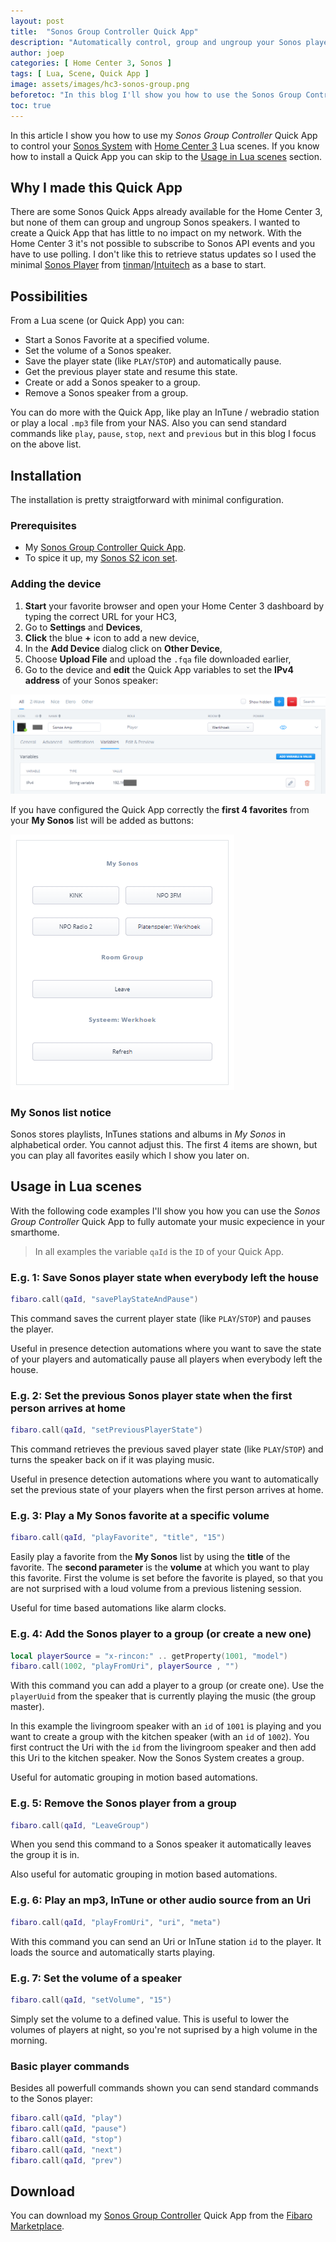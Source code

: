 ```yaml
---
layout: post
title:  "Sonos Group Controller Quick App"
description: "Automatically control, group and ungroup your Sonos players with Home Center 3"
author: joep
categories: [ Home Center 3, Sonos ]
tags: [ Lua, Scene, Quick App ]
image: assets/images/hc3-sonos-group.png
beforetoc: "In this blog I'll show you how to use the Sonos Group Controller Quick App I created to fully integrate your Sonos System into your home automation."
toc: true
---
```


In this article I show you how to use my *Sonos Group Controller* Quick App to control your [Sonos System](https://www.sonos.com/) with [Home Center 3](https://www.fibaro.com/en/products/home-center-3/) Lua scenes. If you know how to install a Quick App you can skip to the [Usage in Lua scenes](#usage-in-lua-scenes) section.

## Why I made this Quick App

There are some Sonos Quick Apps already available for the Home Center 3, but none of them can group and ungroup Sonos speakers. I wanted to create a Quick App that has little to no impact on my network. With the Home Center 3 it's not possible to subscribe to Sonos API events and you have to use polling. I don't like this to retrieve status updates so I used the minimal [Sonos Player](https://marketplace.fibaro.com/items/sonos-player-for-hc3) from [tinman](https://marketplace.fibaro.com/profiles/fibaro-user-unnamed-0d8b1f6e-6a22-4ed5-92be-7927e3617067)/[Intuitech](https://intuitech.de/) as a base to start.

## Possibilities

From a Lua scene (or Quick App) you can:

- Start a Sonos Favorite at a specified volume.
- Set the volume of a Sonos speaker.
- Save the player state (like `PLAY`/`STOP`) and automatically pause.
- Get the previous player state and resume this state.
- Create or add a Sonos speaker to a group.
- Remove a Sonos speaker from a group.

You can do more with the Quick App, like play an InTune / webradio station or play a local `.mp3` file from your NAS. Also you can send standard commands like `play`, `pause`, `stop`, `next` and `previous` but in this blog I focus on the above list.

## Installation

The installation is pretty straigtforward with minimal configuration.

### Prerequisites

- My [Sonos Group Controller Quick App](https://docs.joepverhaeg.nl).
- To spice it up, my [Sonos S2 icon set](https://forum.fibaro.com/files/file/476-sonos-s2-icons-by-joep/).

### Adding the device

1. **Start** your favorite browser and open your Home Center 3 dashboard by typing the correct URL for your HC3,
2. Go to **Settings** and **Devices**,
3. **Click** the blue **+** icon to add a new device,
4. In the **Add Device** dialog click on **Other Device**,
5. Choose **Upload File** and upload the `.fqa` file downloaded earlier,
6. Go to the device and **edit** the Quick App variables to set the **IPv4 address** of your Sonos speaker:

![hc3-sonos-zone-controller](../assets/images/hc3-sonos-gc-01.png) 

If you have configured the Quick App correctly the **first 4 favorites** from your **My Sonos** list will be added as buttons:

![hc3-sonos-zone-controller](../assets/images/hc3-sonos-gc-02.png)

### My Sonos list notice

Sonos stores playlists, InTunes stations and albums in *My Sonos* in alphabetical order. You cannot adjust this. The first 4 items are shown, but you can play all favorites easily which I show you later on.

## Usage in Lua scenes

With the following code examples I'll show you how you can use the *Sonos Group Controller* Quick App to fully automate your music expecience in your smarthome.

> In all examples the variable `qaId` is the `ID` of your Quick App.

### E.g. 1: Save Sonos player state when everybody left the house

```lua
fibaro.call(qaId, "savePlayStateAndPause")
```

This command saves the current player state (like `PLAY`/`STOP`) and pauses the player.

Useful in presence detection automations where you want to save the state of your players and automatically pause all players when everybody left the house.

### E.g. 2: Set the previous Sonos player state when the first person arrives at home

```lua
fibaro.call(qaId, "setPreviousPlayerState")
```

This command retrieves the previous saved player state (like `PLAY`/`STOP`) and turns the speaker back on if it was playing music.

Useful in presence detection automations where you want to automatically set the previous state of your players when the first person arrives at home.

### E.g. 3: Play a My Sonos favorite at a specific volume

```lua
fibaro.call(qaId, "playFavorite", "title", "15")
```

Easily play a favorite from the **My Sonos** list by using the **title** of the favorite. The **second parameter** is the **volume** at which you want to play this favorite. First the volume is set before the favorite is played, so that you are not surprised with a loud volume from a previous listening session.

Useful for time based automations like alarm clocks.

### E.g. 4: Add the Sonos player to a group (or create a new one)

```lua
local playerSource = "x-rincon:" .. getProperty(1001, "model")
fibaro.call(1002, "playFromUri", playerSource , "")
```

With this command you can add a player to a group (or create one). Use the `playerUuid` from the speaker that is currently playing the music (the group master).

In this example the livingroom speaker with an `id` of `1001` is playing and you want to create a group with the kitchen speaker (with an `id` of `1002`). You first contruct the Uri with the `id` from the livingroom speaker and then add this Uri to the kitchen speaker. Now the Sonos System creates a group.

Useful for automatic grouping in motion based automations.

### E.g. 5: Remove the Sonos player from a group

```lua
fibaro.call(qaId, "LeaveGroup")
```

When you send this command to a Sonos speaker it automatically leaves the group it is in.

Also useful for automatic grouping in motion based automations.

### E.g. 6: Play an mp3, InTune or other audio source from an Uri

```lua
fibaro.call(qaId, "playFromUri", "uri", "meta")
```

With this command you can send an Uri or InTune station `id` to the player. It loads the source and automatically starts playing.

### E.g. 7: Set the volume of a speaker

```lua
fibaro.call(qaId, "setVolume", "15")
```

Simply set the volume to a defined value. This is useful to lower the volumes of players at night, so you're not suprised by a high volume in the morning.

### Basic player commands

Besides all powerfull commands shown you can send standard commands to the Sonos player:

```lua
fibaro.call(qaId, "play")
fibaro.call(qaId, "pause")
fibaro.call(qaId, "stop")
fibaro.call(qaId, "next")
fibaro.call(qaId, "prev")
```

## Download

You can download my [Sonos Group Controller](https://marketplace.fibaro.com/items/sonos-group-controller) Quick App from the [Fibaro Marketplace](https://marketplace.fibaro.com/items/sonos-group-controller).